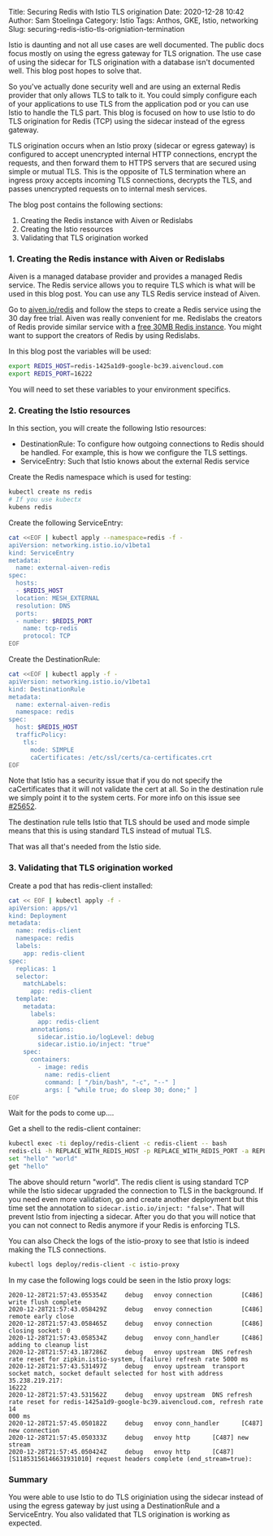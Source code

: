 Title: Securing Redis with Istio TLS origination
Date: 2020-12-28 10:42
Author: Sam Stoelinga
Category: Istio
Tags: Anthos, GKE, Istio, networking
Slug: securing-redis-istio-tls-origniation-termination

Istio is daunting and not all use cases are well documented. The public docs
focus mostly on using the egress gateway for TLS orignation. The use case
of using the sidecar for TLS origination with a database isn't documented
well. This blog post hopes to solve that.

So you've actually done security well and are using an external Redis provider
that only allows TLS to talk to it. You could simply configure each of your
applications to use TLS from the application pod or you can use Istio to
handle the TLS part. This blog is focused on how to use Istio to do TLS
origination for Redis (TCP) using the sidecar instead of the egress gateway.

TLS origination occurs when an Istio proxy (sidecar or egress gateway)
is configured to accept unencrypted internal HTTP connections, encrypt
the requests, and then forward them to HTTPS servers that are secured using
simple or mutual TLS. This is the opposite of TLS termination where an
ingress proxy accepts incoming TLS connections, decrypts the TLS, and
passes unencrypted requests on to internal mesh services.

The blog post contains the following sections:

1. Creating the Redis instance with Aiven or Redislabs
2. Creating the Istio resources
3. Validating that TLS origination worked

### 1. Creating the Redis instance with Aiven or Redislabs
Aiven is a managed database provider and provides a managed Redis service.
The Redis service allows you to require TLS which is what will be used in
this blog post. You can use any TLS Redis service instead of Aiven.

Go to [aiven.io/redis](https://aiven.io/redis) and follow
the steps to create a Redis service using the 30 day free trial. Aiven was
really convenient for me. Redislabs the creators of Redis provide similar
service with a [free 30MB Redis instance](https://redislabs.com/try-free/).
You might want to support the creators of Redis by using Redislabs.

In this blog post the variables will be used:
```bash
export REDIS_HOST=redis-1425a1d9-google-bc39.aivencloud.com
export REDIS_PORT=16222
```
You will need to set these variables to your environment specifics.

### 2. Creating the Istio resources
In this section, you will create the following Istio resources:
- DestinationRule: To configure how outgoing connections to Redis should
  be handled. For example, this is how we configure the TLS settings.
- ServiceEntry: Such that Istio knows about the external Redis service

Create the Redis namespace which is used for testing:
```bash
kubectl create ns redis
# If you use kubectx
kubens redis 
```

Create the following ServiceEntry:
```bash
cat <<EOF | kubectl apply --namespace=redis -f -
apiVersion: networking.istio.io/v1beta1
kind: ServiceEntry
metadata:
  name: external-aiven-redis
spec:
  hosts:
  - $REDIS_HOST
  location: MESH_EXTERNAL
  resolution: DNS
  ports:
  - number: $REDIS_PORT
    name: tcp-redis
    protocol: TCP
EOF
```

Create the DestinationRule:
```bash
cat <<EOF | kubectl apply -f -
apiVersion: networking.istio.io/v1beta1
kind: DestinationRule
metadata:
  name: external-aiven-redis
  namespace: redis
spec:
  host: $REDIS_HOST
  trafficPolicy:
    tls:
      mode: SIMPLE
      caCertificates: /etc/ssl/certs/ca-certificates.crt
EOF
```
Note that Istio has a security issue that if you do not specify the
caCertificates that it will not validate the cert at all. So in the
destination rule we simply point it to the system certs. For more
info on this issue see [#25652](https://github.com/istio/istio/issues/25652).

The destination rule tells Istio that TLS should be used and mode simple
means that this is using standard TLS instead of mutual TLS.

That was all that's needed from the Istio side.

### 3. Validating that TLS origination worked
Create a pod that has redis-client installed:
```bash
cat << EOF | kubectl apply -f -
apiVersion: apps/v1
kind: Deployment
metadata:
  name: redis-client
  namespace: redis
  labels:
    app: redis-client
spec:
  replicas: 1
  selector:
    matchLabels:
      app: redis-client
  template:
    metadata:
      labels:
        app: redis-client
      annotations:
        sidecar.istio.io/logLevel: debug
        sidecar.istio.io/inject: "true"
    spec:
      containers:
        - image: redis
          name: redis-client
          command: [ "/bin/bash", "-c", "--" ]
          args: [ "while true; do sleep 30; done;" ]
EOF
```
Wait for the pods to come up....

Get a shell to the redis-client container:
```bash
kubectl exec -ti deploy/redis-client -c redis-client -- bash
redis-cli -h REPLACE_WITH_REDIS_HOST -p REPLACE_WITH_REDIS_PORT -a REPLACE_WITH_YOUR_PASSWORD
set "hello" "world"
get "hello"
```
The above should return "world". The redis client is using standard TCP while the
Istio sidecar upgraded the connection to TLS in the background.
If you need even more validation, go and create another deployment but this time
set the annotation to `sidecar.istio.io/inject: "false"`. That will prevent Istio
from injecting a sidecar. After you do that you will notice that you can not
connect to Redis anymore if your Redis is enforcing TLS.


You can also Check the logs of the istio-proxy to see that Istio is indeed making
the TLS connections.

```bash
kubectl logs deploy/redis-client -c istio-proxy
```
In my case the following logs could be seen in the Istio proxy logs:
```text
2020-12-28T21:57:43.055354Z     debug   envoy connection        [C486] write flush complete
2020-12-28T21:57:43.058429Z     debug   envoy connection        [C486] remote early close
2020-12-28T21:57:43.058465Z     debug   envoy connection        [C486] closing socket: 0
2020-12-28T21:57:43.058534Z     debug   envoy conn_handler      [C486] adding to cleanup list
2020-12-28T21:57:43.187286Z     debug   envoy upstream  DNS refresh rate reset for zipkin.istio-system, (failure) refresh rate 5000 ms
2020-12-28T21:57:43.531497Z     debug   envoy upstream  transport socket match, socket default selected for host with address 35.238.219.217:
16222
2020-12-28T21:57:43.531562Z     debug   envoy upstream  DNS refresh rate reset for redis-1425a1d9-google-bc39.aivencloud.com, refresh rate 14
000 ms
2020-12-28T21:57:45.050182Z     debug   envoy conn_handler      [C487] new connection
2020-12-28T21:57:45.050333Z     debug   envoy http      [C487] new stream
2020-12-28T21:57:45.050424Z     debug   envoy http      [C487][S11853156146631931010] request headers complete (end_stream=true):
```

### Summary
You were able to use Istio to do TLS originiation using the sidecar instead
of using the egress gateway by just using a DestinationRule and a ServiceEntry.
You also validated that TLS origination is working as expected.
